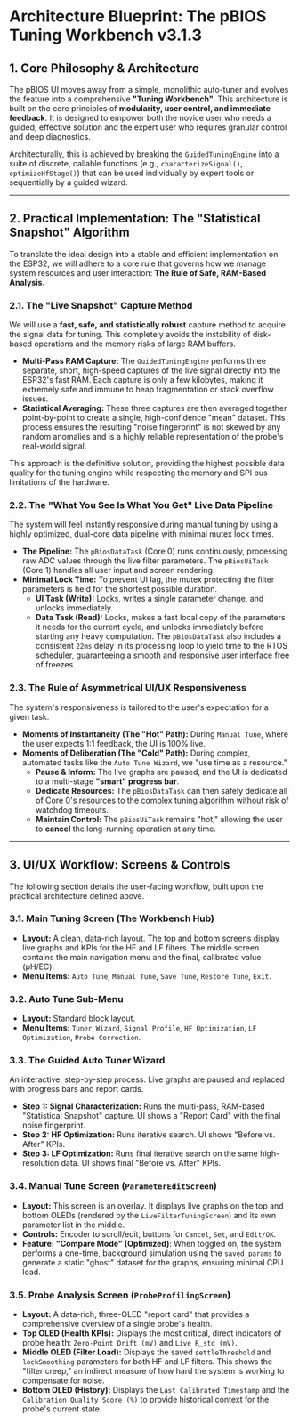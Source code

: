 # Architecture Blueprint: The pBIOS Tuning Workbench v3.1.3

## 1. Core Philosophy & Architecture

The pBIOS UI moves away from a simple, monolithic auto-tuner and evolves the feature into a comprehensive **"Tuning Workbench"**. This architecture is built on the core principles of **modularity, user control, and immediate feedback**. It is designed to empower both the novice user who needs a guided, effective solution and the expert user who requires granular control and deep diagnostics.

Architecturally, this is achieved by breaking the `GuidedTuningEngine` into a suite of discrete, callable functions (e.g., `characterizeSignal()`, `optimizeHfStage()`) that can be used individually by expert tools or sequentially by a guided wizard.

---

## 2. Practical Implementation: The "Statistical Snapshot" Algorithm

To translate the ideal design into a stable and efficient implementation on the ESP32, we will adhere to a core rule that governs how we manage system resources and user interaction: **The Rule of Safe, RAM-Based Analysis.**

### 2.1. The "Live Snapshot" Capture Method

We will use a **fast, safe, and statistically robust** capture method to acquire the signal data for tuning. This completely avoids the instability of disk-based operations and the memory risks of large RAM buffers.

* **Multi-Pass RAM Capture:** The `GuidedTuningEngine` performs three separate, short, high-speed captures of the live signal directly into the ESP32's fast RAM. Each capture is only a few kilobytes, making it extremely safe and immune to heap fragmentation or stack overflow issues.
* **Statistical Averaging:** These three captures are then averaged together point-by-point to create a single, high-confidence "mean" dataset. This process ensures the resulting "noise fingerprint" is not skewed by any random anomalies and is a highly reliable representation of the probe's real-world signal.

This approach is the definitive solution, providing the highest possible data quality for the tuning engine while respecting the memory and SPI bus limitations of the hardware.

### 2.2. The "What You See Is What You Get" Live Data Pipeline

The system will feel instantly responsive during manual tuning by using a highly optimized, dual-core data pipeline with minimal mutex lock times.

* **The Pipeline:** The `pBiosDataTask` (Core 0) runs continuously, processing raw ADC values through the live filter parameters. The `pBiosUiTask` (Core 1) handles all user input and screen rendering.
* **Minimal Lock Time:** To prevent UI lag, the mutex protecting the filter parameters is held for the shortest possible duration.
    * **UI Task (Write):** Locks, writes a single parameter change, and unlocks immediately.
    * **Data Task (Read):** Locks, makes a fast local copy of the parameters it needs for the current cycle, and unlocks immediately before starting any heavy computation. The `pBiosDataTask` also includes a consistent `22ms` delay in its processing loop to yield time to the RTOS scheduler, guaranteeing a smooth and responsive user interface free of freezes.

### 2.3. The Rule of Asymmetrical UI/UX Responsiveness

The system's responsiveness is tailored to the user's expectation for a given task.

* **Moments of Instantaneity (The "Hot" Path):** During `Manual Tune`, where the user expects 1:1 feedback, the UI is 100% live.
* **Moments of Deliberation (The "Cold" Path):** During complex, automated tasks like the `Auto Tune Wizard`, we "use time as a resource."
    * **Pause & Inform:** The live graphs are paused, and the UI is dedicated to a multi-stage **"smart" progress bar**.
    * **Dedicate Resources:** The `pBiosDataTask` can then safely dedicate all of Core 0's resources to the complex tuning algorithm without risk of watchdog timeouts.
    * **Maintain Control:** The `pBiosUiTask` remains "hot," allowing the user to **cancel** the long-running operation at any time.

---

## 3. UI/UX Workflow: Screens & Controls

The following section details the user-facing workflow, built upon the practical architecture defined above.

### 3.1. Main Tuning Screen (The Workbench Hub)

* **Layout:** A clean, data-rich layout. The top and bottom screens display live graphs and KPIs for the HF and LF filters. The middle screen contains the main navigation menu and the final, calibrated value (pH/EC).
* **Menu Items:** `Auto Tune`, `Manual Tune`, `Save Tune`, `Restore Tune`, `Exit`.

### 3.2. Auto Tune Sub-Menu

* **Layout:** Standard block layout.
* **Menu Items:** `Tuner Wizard`, `Signal Profile`, `HF Optimization`, `LF Optimization`, `Probe Correction`.

### 3.3. The Guided Auto Tuner Wizard

An interactive, step-by-step process. Live graphs are paused and replaced with progress bars and report cards.

* **Step 1: Signal Characterization:** Runs the multi-pass, RAM-based "Statistical Snapshot" capture. UI shows a "Report Card" with the final noise fingerprint.
* **Step 2: HF Optimization:** Runs iterative search. UI shows "Before vs. After" KPIs.
* **Step 3: LF Optimization:** Runs final iterative search on the same high-resolution data. UI shows final "Before vs. After" KPIs.

### 3.4. Manual Tune Screen (`ParameterEditScreen`)

* **Layout:** This screen is an overlay. It displays live graphs on the top and bottom OLEDs (rendered by the `LiveFilterTuningScreen`) and its own parameter list in the middle.
* **Controls:** Encoder to scroll/edit, buttons for `Cancel`, `Set`, and `Edit/OK`.
* **Feature: "Compare Mode" (Optimized)**: When toggled on, the system performs a one-time, background simulation using the `saved_params` to generate a static "ghost" dataset for the graphs, ensuring minimal CPU load.

### 3.5. Probe Analysis Screen (`ProbeProfilingScreen`)

* **Layout:** A data-rich, three-OLED "report card" that provides a comprehensive overview of a single probe's health.
* **Top OLED (Health KPIs):** Displays the most critical, direct indicators of probe health: `Zero-Point Drift (mV)` and `Live R_std (mV)`.
* **Middle OLED (Filter Load):** Displays the saved `settleThreshold` and `lockSmoothing` parameters for both HF and LF filters. This shows the "filter creep," an indirect measure of how hard the system is working to compensate for noise.
* **Bottom OLED (History):** Displays the `Last Calibrated Timestamp` and the `Calibration Quality Score (%)` to provide historical context for the probe's current state.